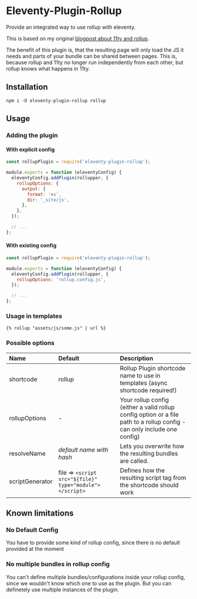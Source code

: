 # Eleventy-Plugin-Rollup

Provide an integrated way to use rollup with eleventy.

This is based on my original [blogpost about 11ty and rollup](https://www.hoeser.dev/blog/2021-02-28-11ty-and-rollup/).

The benefit of this plugin is, that the resulting page will only load the JS it needs and parts of your bundle can be shared between pages.
This is, because rollup and 11ty no longer run independently from each other, but rollup knows what happens in 11ty.

## Installation

```
npm i -D eleventy-plugin-rollup rollup
```

## Usage

### Adding the plugin

#### With explicit config

```js
const rollupPlugin = require('eleventy-plugin-rollup');

module.exports = function (eleventyConfig) {
  eleventyConfig.addPlugin(rollupper, {
    rollupOptions: {
      output: {
        format: 'es',
        dir: '_site/js',
      },
    },
  });

  // ...
};
```

#### With existing config

```js
const rollupPlugin = require('eleventy-plugin-rollup');

module.exports = function (eleventyConfig) {
  eleventyConfig.addPlugin(rollupper, {
    rollupOptions: 'rollup.config.js',
  });

  // ...
};
```

### Usage in templates

```liquid
{% rollup "assets/js/some.js" | url %}
```

### Possible options

| Name            | Default                                                 | Description                                                                                                              |
| :-------------- | :------------------------------------------------------ | :----------------------------------------------------------------------------------------------------------------------- |
| shortcode       | rollup                                                  | Rollup Plugin shortcode name to use in templates (async shortcode required!)                                             |
| rollupOptions   | -                                                       | Your rollup config (either a valid rollup config option or a file path to a rollup config - can only include one config) |
| resolveName     | _default name with hash_                                | Lets you overwrite how the resulting bundles are called.                                                                 |
| scriptGenerator | file => `<script src="${file}" type="module"></script>` | Defines how the resulting script tag from the shortcode should work                                                      |

## Known limitations

### No Default Config

You have to provide some kind of rollup config, since there is no default provided at the moment

### No multiple bundles in rollup config

You can't define multiple bundles/configurations inside your rollup config, since we wouldn't know which one to use as the plugin.
But you can definetely use multiple instances of the plugin.
